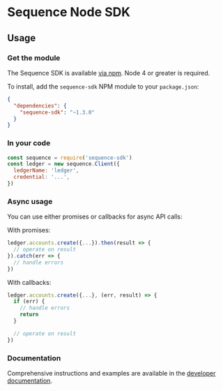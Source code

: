# Sequence Node SDK

## Usage

### Get the module

The Sequence SDK is available
[via npm](https://www.npmjs.com/package/sequence-sdk). Node 4 or greater is
required.

To install, add the `sequence-sdk` NPM module to your `package.json`:

```json
{
  "dependencies": {
    "sequence-sdk": "~1.3.0"
  }
}
```

### In your code

```js
const sequence = require('sequence-sdk')
const ledger = new sequence.Client({
  ledgerName: 'ledger',
  credential: '...',
})
```

### Async usage

You can use either promises or callbacks for async API calls:

With promises:

```js
ledger.accounts.create({...}).then(result => {
  // operate on result
}).catch(err => {
  // handle errors
})
```

With callbacks:

```js
ledger.accounts.create({...}, (err, result) => {
  if (err) {
    // handle errors
    return
  }

  // operate on result
})
```

### Documentation

Comprehensive instructions and examples are available in the
[developer documentation](https://dashboard.seq.com/docs).
